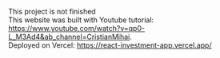 This project is not finished <br />
This website was built with Youtube tutorial: https://www.youtube.com/watch?v=qp0-L_M3Ad4&ab_channel=CristianMihai. <br />
Deployed on Vercel: https://react-investment-app.vercel.app/